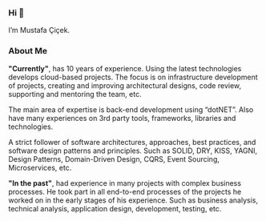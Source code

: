 ### Hi 👋

I’m Mustafa Çiçek.

### About Me

**"Currently"**, has 10 years of experience. Using the latest technologies develops cloud-based projects. The focus is on infrastructure development of projects, creating and improving architectural designs, code review, supporting and mentoring the team, etc.

The main area of expertise is back-end development using “dotNET”. Also have many experiences on 3rd party tools, frameworks, libraries and technologies.

A strict follower of software architectures, approaches, best practices, and software design patterns and principles. Such as SOLID, DRY, KISS, YAGNI, Design Patterns, Domain-Driven Design, CQRS, Event Sourcing, Microservices, etc.

**"In the past"**, had experience in many projects with complex business processes. He took part in all end-to-end processes of the projects he worked on in the early stages of his experience. Such as business analysis, technical analysis, application design, development, testing, etc.


<!--
**mstfcck/mstfcck** is a ✨ _special_ ✨ repository because its `README.md` (this file) appears on your GitHub profile.

Here are some ideas to get you started:

- 🔭 I’m currently working on adesso Turkey
- 🌱 I’m currently learning ...
- 👯 I’m looking to collaborate on ...
- 🤔 I’m looking for help with ...
- 💬 Ask me about ...
- 📫 How to reach me: dev.mstfcck[at]outlook.com
- 😄 Pronouns: ...
- ⚡ Fun fact: ...
-->
